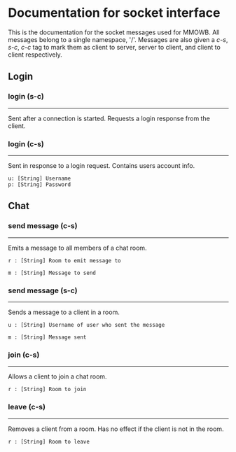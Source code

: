 # Documentation for socket interface

This is the documentation for the socket messages used for MMOWB.
All messages belong to a single namespace, '/'.
Messages are also given a *c-s*, *s-c*, *c-c* tag to mark them as client
to server, server to client, and client to client respectively.

## Login

### login (s-c)
---
Sent after a connection is started. Requests a login response from the client.

### login (c-s)
---
Sent in response to a login request.  Contains users account info.

    u: [String] Username
    p: [String] Password

## Chat

### send message (c-s)
---

Emits a message to all members of a chat room.

    r : [String] Room to emit message to

    m : [String] Message to send


### send message (s-c)
---

Sends a message to a client in a room.

    u : [String] Username of user who sent the message
    
    m : [String] Message sent
    
### join (c-s)
---

Allows a client to join a chat room.

    r : [String] Room to join

### leave (c-s)
---

Removes a client from a room.  Has no effect if the client is not in the room.

    r : [String] Room to leave
